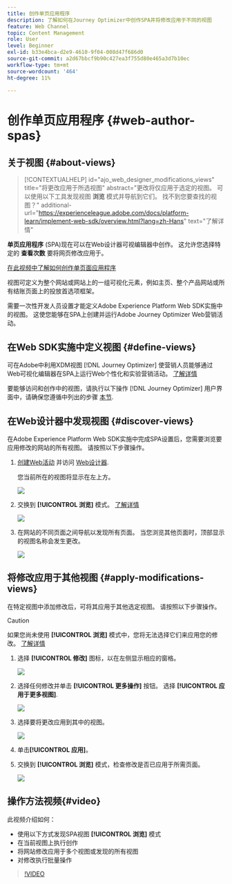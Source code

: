 ```yaml
---
title: 创作单页应用程序
description: 了解如何在Journey Optimizer中创作SPA并将修改应用于不同的视图
feature: Web Channel
topic: Content Management
role: User
level: Beginner
exl-id: b33e4bca-d2e9-4610-9f04-008d47f686d0
source-git-commit: a2d67bbcf9b90c427ea3f755d80e465a3d7b10ec
workflow-type: tm+mt
source-wordcount: '464'
ht-degree: 11%

---
```


# 创作单页应用程序 {#web-author-spas}

## 关于视图 {#about-views}

>[!CONTEXTUALHELP]
>id="ajo_web_designer_modifications_views"
>title="将更改应用于所选视图"
>abstract="更改将仅应用于选定的视图。 可以使用以下工具发现视图 **浏览** 模式并导航到它们。 找不到您要查找的视图？"
>additional-url="https://experienceleague.adobe.com/docs/platform-learn/implement-web-sdk/overview.html?lang=zh-Hans" text="了解详情"

**单页应用程序** (SPA)现在可以在Web设计器可视编辑器中创作。 这允许您选择特定的 **查看次数** 要将网页修改应用于。

[在此视频中了解如何创作单页面应用程序](#video)

视图可定义为整个网站或网站上的一组可视化元素，例如主页、整个产品网站或所有结账页面上的投放首选项框架。

需要一次性开发人员设置才能定义Adobe Experience Platform Web SDK实施中的视图。 这使您能够在SPA上创建并运行Adobe Journey Optimizer Web营销活动。

## 在Web SDK实施中定义视图 {#define-views}

可在Adobe中利用XDM视图 [!DNL Journey Optimizer] 使营销人员能够通过Web可视化编辑器在SPA上运行Web个性化和实验营销活动。 [了解详情](web-spa-implementation.md)

要能够访问和创作中的视图，请执行以下操作 [!DNL Journey Optimizer] 用户界面中，请确保您遵循中列出的步骤 [本节](web-spa-implementation.md#implement-xdm-views).

## 在Web设计器中发现视图 {#discover-views}

在Adobe Experience Platform Web SDK实施中完成SPA设置后，您需要浏览要应用修改的网站的所有视图。 请按照以下步骤操作。

1. [创建Web活动](create-web.md) 并访问 [Web设计器](edit-web-content.md).

   您当前所在的视图将显示在左上方。

   ![](assets/web-designer-view-home.png)

1. 交换到 **[!UICONTROL 浏览]** 模式。 [了解详情](../web/edit-web-content.md#browse-mode)

   ![](assets/web-designer-view-browse.png)

1. 在网站的不同页面之间导航以发现所有页面。 当您浏览其他页面时，顶部显示的视图名称会发生更改。

   ![](assets/web-designer-other-view.png)

## 将修改应用于其他视图 {#apply-modifications-views}

在特定视图中添加修改后，可将其应用于其他选定视图。 请按照以下步骤操作。

>[!CAUTION]
>
>如果您尚未使用 **[!UICONTROL 浏览]** 模式中，您将无法选择它们来应用您的修改。 [了解详情](#discover-views)

1. 选择 **[!UICONTROL 修改]** 图标，以在左侧显示相应的窗格。

   ![](assets/web-designer-view-modifications-pane.png)

1. 选择任何修改并单击 **[!UICONTROL 更多操作]** 按钮。 选择 **[!UICONTROL 应用于更多视图]**.

   ![](assets/web-designer-modifications-more-actions.png)

1. 选择要将更改应用到其中的视图。

   ![](assets/web-designer-modifications-apply-to.png)

1. 单击&#x200B;**[!UICONTROL 应用]**。

1. 交换到 **[!UICONTROL 浏览]** 模式，检查修改是否已应用于所需页面。

   ![](assets/web-designer-modifications-applied-view.png)

## 操作方法视频{#video}

此视频介绍如何：

* 使用以下方式发现SPA视图 **[!UICONTROL 浏览]** 模式
* 在当前视图上执行创作
* 将网站修改应用于多个视图或发现的所有视图
* 对修改执行批量操作

>[!VIDEO](https://video.tv.adobe.com/v/3424536/?quality=12&learn=on)
